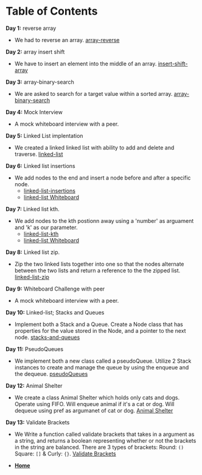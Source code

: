 # Table of Contents

**Day 1:** reverse array

- We had to reverse an array. [array-reverse](assets/array-reverse.png)

**Day 2:** array insert shift

- We have to insert an element into the middle of an array. [insert-shift-array](assets/insert-shift-array.png)

**Day 3:** array-binary-search

- We are asked to search for a target value within a sorted array. [array-binary-search](assets/array-binary-search.png)

**Day 4:** Mock Interview

- A mock whiteboard interview with a peer.

**Day 5:** Linked List implentation

- We created a linked linked list with ability to add and delete and traverse. [linked-list](Data-Structures/linked-lists/linked-list.js)

**Day 6:** Linked list insertions

- We add nodes to the end and insert a node before and after a specific node.
  - [linked-list-insertions](Data-Structures/linked-lists/linked-list.js)
  - [linked-list Whiteboard](assets/Linked-lists.png)

**Day 7:** Linked list kth.

- We add nodes to the kth postionn away using a 'number' as arguament and 'k' as our parameter.
  - [linked-list-kth](Data-Structures/linked-lists/linked-list.js)
  - [linked-list Whiteboard](assets/linked-list-kth.png)

**Day 8:** Linked list zip.

- Zip the two linked lists together into one so that the nodes alternate between the two lists and return a reference to the the zipped list. [linked-list-zip](challenges/LL-Zip/linked-list-zip.js)

**Day 9:** Whiteboard Challenge with peer

- A mock whiteboard interview with a peer.

**Day 10:** Linked-list; Stacks and Queues

- Implement both a Stack and a Queue. Create a Node class that has properties for the value stored in the Node, and a pointer to the next node. [stacks-and-queues](Data-Structures/stacksAndQueues/stacks-and-queues.js)

**Day 11:** PseudoQueues

- We implement both a new class called a pseudoQueue. Utilize 2 Stack instances to create and manage the queue by using the enqueue and the dequeue. [pseudoQueues](challenges/pseudoQueue/pseudoQueue.js)

**Day 12:** Animal Shelter

- We create a class Animal Shelter which holds only cats and dogs. Operate using FIFO. Will enqueue animal if it's a cat or dog. Will dequeue using pref as argumanet of cat or dog. [Animal Shelter](challenges/AnimalShelter/animal-shelter.js)

**Day 13:** Validate Brackets

- We Write a function called validate brackets that takes in a argument as a string, and returns a boolean representing whether or not the brackets in the string are balanced. There are 3 types of brackets: Round: `()` Square: `[]` & Curly: `{}`. [Validate Brackets](challenger/validateBrackets)

- **[Home](https://github.com/scottie-l/data-structures-and-algorithms)**
